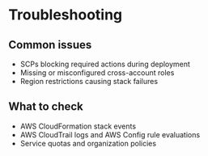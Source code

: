 # Troubleshooting

## Common issues

- SCPs blocking required actions during deployment
- Missing or misconfigured cross-account roles
- Region restrictions causing stack failures

## What to check

- AWS CloudFormation stack events
- AWS CloudTrail logs and AWS Config rule evaluations
- Service quotas and organization policies
